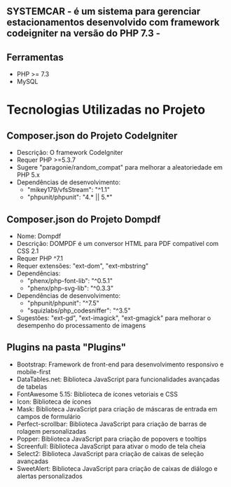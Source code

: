 ## SYSTEMCAR - é um  sistema para gerenciar  estacionamentos desenvolvido com framework codeigniter na versão do PHP 7.3 - 
## Ferramentas
* PHP >= 7.3
* MySQL

# Tecnologias Utilizadas no Projeto

## Composer.json do Projeto CodeIgniter

- Descrição: O framework CodeIgniter
- Requer PHP >=5.3.7
- Sugere "paragonie/random_compat" para melhorar a aleatoriedade em PHP 5.x
- Dependências de desenvolvimento: 
  - "mikey179/vfsStream": "^1.1"
  - "phpunit/phpunit": "4.* || 5.*"

## Composer.json do Projeto Dompdf

- Nome: Dompdf
- Descrição: DOMPDF é um conversor HTML para PDF compatível com CSS 2.1
- Requer PHP ^7.1
- Requer extensões: "ext-dom", "ext-mbstring"
- Dependências:
  - "phenx/php-font-lib": "^0.5.1"
  - "phenx/php-svg-lib": "^0.3.3"
- Dependências de desenvolvimento:
  - "phpunit/phpunit": "^7.5"
  - "squizlabs/php_codesniffer": "^3.5"
- Sugestões: "ext-gd", "ext-imagick", "ext-gmagick" para melhorar o desempenho do processamento de imagens

## Plugins na pasta "Plugins"

- Bootstrap: Framework de front-end para desenvolvimento responsivo e mobile-first
- DataTables.net: Biblioteca JavaScript para funcionalidades avançadas de tabelas
- FontAwesome 5.15: Biblioteca de ícones vetoriais e CSS
- Icon: Biblioteca de ícones
- Mask: Biblioteca JavaScript para criação de máscaras de entrada em campos de formulário
- Perfect-scrollbar: Biblioteca JavaScript para criação de barras de rolagem personalizadas
- Popper: Biblioteca JavaScript para criação de popovers e tooltips
- Screenfull: Biblioteca JavaScript para ativar o modo de tela cheia
- Select2: Biblioteca JavaScript para criação de caixas de seleção avançadas
- SweetAlert: Biblioteca JavaScript para criação de caixas de diálogo e alertas personalizados

